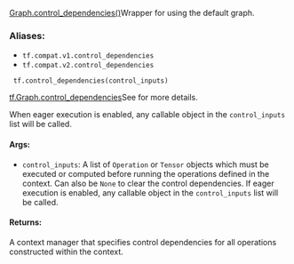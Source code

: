 [Graph.control_dependencies()](https://tensorflow.google.cn/api_docs/python/tf/Graph#control_dependencies)Wrapper for  using the default graph.

### Aliases:
- `tf.compat.v1.control_dependencies`
- `tf.compat.v2.control_dependencies`

```
 tf.control_dependencies(control_inputs)
```
[tf.Graph.control_dependencies](https://tensorflow.google.cn/api_docs/python/tf/Graph#control_dependencies)See  for more details.

When eager execution is enabled, any callable object in the `control_inputs` list will be called.
#### Args:
- `control_inputs`: A list of `Operation` or `Tensor` objects which must be executed or computed before running the operations defined in the context. Can also be `None` to clear the control dependencies. If eager execution is enabled, any callable object in the `control_inputs` list will be called.
#### Returns:
A context manager that specifies control dependencies for all operations constructed within the context.
